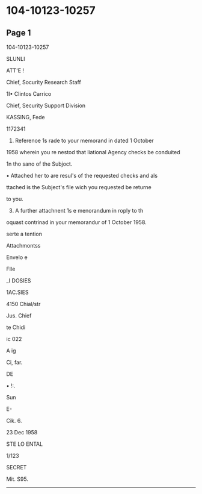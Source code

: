 # 104-10123-10257

## Page 1

104-10123-10257

SLUNLI

ATT'E !

Chief, Socurity Research Staff

1I• Clintos Carrico

Chief, Security Support Division

KASSING, Fede

1172341

1. Referenoe 1s rade to your memorand in dated 1 October

1958 wherein you re nestod that liational Agency checks be conduited

1n tho sano of the Subjoct.

• Attached her to are resul's of the requested checks and als

ttached is the Subject's file wich you requested be returne

to you.

3. A further attachnent 1s e menorandum in roply to th

oquast contrinad in your memorandur of 1 October 1958.

serte a tention

Attachmontss

Envelo e

FIle

_I DOSIES

1AC.SIES

4150 Chial/str

Jus. Chief

te Chidi

ic 022

A ig

Ci, far.

DE

• !:.

Sun

E-

Cik. 6.

23 Dec 1958

STE LO ENTAL

1/123

SECRET

Mit. S95.

---

